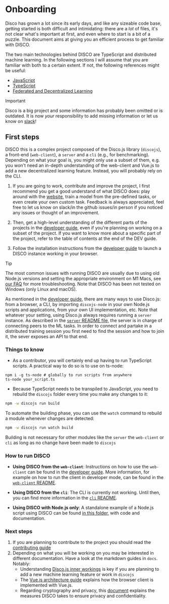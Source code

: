 # Onboarding

Disco has grown a lot since its early days, and like any sizeable code base, getting started is both
difficult and intimidating: there are a _lot_ of files, it's not clear what's important at first, and even where to start
is a bit of a puzzle. This document aims at giving you an efficient process to get familiar with DISCO.

The two main technologies behind DISCO are TypeScript and distributed machine learning. In the following sections I will assume that you are familiar
with both to a certain extent. If not, the following references might be useful:

- [JavaScript](https://eloquentjavascript.net)
- [TypeScript](https://www.typescriptlang.org/docs/handbook/intro.html)
- [Federated and Decentralized Learning](https://arxiv.org/pdf/1912.04977)

> [!IMPORTANT]
> Disco is a big project and some information has probably been omitted or is outdated. It is now _your_ responsibility to add missing information or let us know on [slack](https://join.slack.com/t/disco-decentralized/shared_invite/zt-fpsb7c9h-1M9hnbaSonZ7lAgJRTyNsw)!

## First steps

DISCO this is a complex project composed of the Disco.js library (`discojs`), a front-end (`web-client`),
a `server` and a `cli` (e.g., for benchmarking). Depending on what your goal is, you might only use a subset of them, e.g. you won't need an in-depth understanding of the web-client and Vue.js to add a new decentralized learning feature. Instead, you will probably rely on the CLI.

1. If you are going to work, contribute and improve the project, I first recommend you get a good understand of what DISCO does: play around with the [website](https://epfml.github.io/disco/#/), train a model from the pre-defined tasks, or even create your own custom task. Feedback is always appreciated, feel free to let us know on slack/in the github issues/in person if you noticed any issues or thought of an improvement.

2. Then, get a high-level understanding of the different parts of the projects in the [developer guide](../DEV.md), even if you're planning on working on a subset of the project. If you want to know more about a specific part of the project, refer to the table of contents at the end of the DEV guide.
3. Follow the installation instructions from the [developer guide](../DEV.md) to launch a DISCO instance working in your browser.

> [!TIP]
> The most common issues with running DISCO are usually due to using old Node.js versions and setting the appropriate environment on M1 Macs, see [our FAQ](./FAQ.md) for more troubleshooting. Note that DISCO has been not tested on Windows (only Linux and macOS).

As mentioned in the [developer guide](../DEV.md), there are many ways to use Disco.js: from a browser, a CLI, by importing `discojs-node` in your own Node.js scripts and applications, from your own UI implementation, etc. Note that whatever your setting, using Disco.js always requires running a `server` instance. As described in the [`server` README file](../server/REDME.md), the server is in charge of connecting peers to the ML tasks. In order to connect and partake in a distributed training session you first need to find the session and how to join it, the sever exposes an API to that end.

### Things to know

* As a contributor, you will certainly end up having to run TypeScript scripts. A practical way to do so is to use on ts-node:
```
npm i -g ts-node # globally to run scripts from anywhere
ts-node your_script.ts
```

* Because TypeScript needs to be transpiled to JavaScript, you need to rebuild the `discojs` folder every time you make any changes to it:
``` sh
npm -w discojs run build
```
To automate the building phase, you can use the `watch` command to rebuild a module whenever changes are detected:
```sh
npm -w discojs run watch build
```
Building is not necessary for other modules like the `server` the `web-client` or `cli` as long as no change have been made to `discojs`

### How to run DISCO

* **Using DISCO from the `web-client`**: Instructions on how to use the `web-client` can be found in the [developer guide](../DEV.md#installation-guide). More information, for example on how to run the client in developer mode, can be found in the [`web-client` README](../web-client/README.md).

* **Using DISCO from the `cli`**: The CLI is currently not working. Until then, you can find more information in the [`cli` README](../cli/README.md).
* **Using DISCO with Node.js only**: A standalone example of a Node.js script using DISCO can be found [in this folder](./node_example), with code and documentation.

### Next steps

1. If you are planning to contribute to the project you should read the [contributing guide](./CONTRIBUTING.md)
2. Depending on what you will be working on you may be interested in different documentation. Have a look at the markdown guides in `docs`. Notably:
   * Understanding [Disco.js inner workings](./DISCOJS.md) is key if you are planning to add a new machine learning feature or work in `discojs`
   * The [Vue.js architecture guide](./VUEJS.md) explains how the browser client is implemented with Vue.js.
   * Regarding cryptography and privacy, this [document](./PRIVACY.md) explains the measures DISCO takes to ensure privacy and confidentiality.
